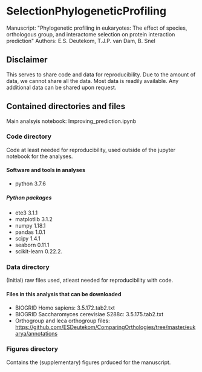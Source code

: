 # SelectionPhylogeneticProfiling

Manuscript: "Phylogenetic profiling in eukaryotes: The effect of species, orthologous group, and interactome selection on protein interaction prediction"
Authors: E.S. Deutekom, T.J.P. van Dam, B. Snel

## Disclaimer
This serves to share code and data for reproducibility.
Due to the amount of data, we cannot share all the data. Most data is readily available. Any additional data can be shared upon request.

## Contained directories and files
Main analsyis notebook: Improving_prediction.ipynb

### Code directory
Code at least needed for reproducibility, used outside of the jupyter notebook for the analyses.

#### Software and tools in analyses
- python		3.7.6

##### Python packages
- ete3			    3.1.1
- matplotlib 		3.1.2
- numpy			    1.18.1
- pandas		    1.0.1
- scipy			    1.4.1
- seaborn       0.11.1   
- scikit-learn  0.22.2. 

### Data directory
(Initial) raw files used, atleast needed for reproducibility with code. 

#### Files in this analysis that can be downloaded
- BIOGRID Homo sapiens: 3.5.172.tab2.txt
- BIOGRID Saccharomyces cerevisiae S288c: 3.5.175.tab2.txt
- Orthogroup and leca orthogroup files: https://github.com/ESDeutekom/ComparingOrthologies/tree/master/eukarya/annotations

### Figures directory
Contains the (supplementary) figures prduced for the manuscript.
